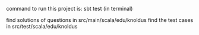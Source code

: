 command to run this project is:    sbt test  (in terminal)

find solutions of questions in src/main/scala/edu/knoldus
find the test cases in src/test/scala/edu/knoldus
